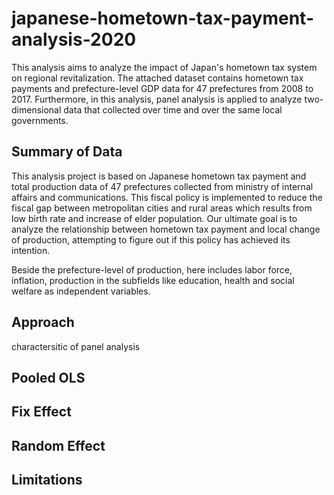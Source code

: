 # japanese-hometown-tax-payment-analysis-2020
This analysis aims to analyze the impact of Japan's hometown tax system on regional revitalization. The attached dataset contains hometown tax payments and prefecture-level GDP data for 47 prefectures from 2008 to 2017. Furthermore, in this analysis, panel analysis is applied to analyze two-dimensional data that collected over time and over the same local governments.

## Summary of Data
This analysis project is based on Japanese hometown tax payment and total production data of 47 prefectures collected from ministry of internal affairs and communications. This fiscal policy is implemented to reduce the fiscal gap between metropolitan cities and rural areas which results from low birth rate and increase of elder population. Our ultimate goal is to analyze the relationship between hometown tax payment and  local change of production, attempting to figure out if this policy has achieved its intention.

Beside the prefecture-level of production, here includes labor force, inflation, production in the subfields like education, health and social welfare as independent variables. 

## Approach
charactersitic of panel analysis

## Pooled OLS

## Fix Effect

## Random Effect

## Limitations
